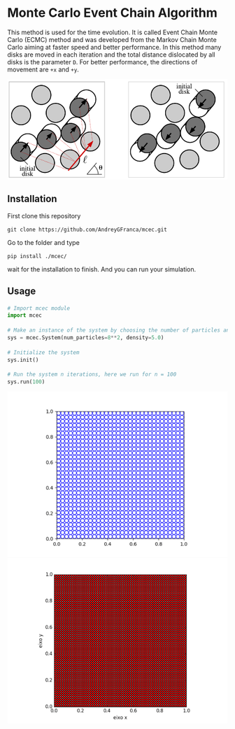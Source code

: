 # Monte Carlo Event Chain Algorithm
This method is used for the time evolution. It is called Event Chain Monte Carlo (ECMC) method and was developed from the Markov Chain Monte Carlo aiming at faster speed and better performance. In this method many disks are moved in each iteration and the total distance dislocated by all disks is the parameter `D`. For better performance, the directions of movement are `+x` and `+y`.


![alt text](/figures/fig2.png "fig2.png")

## Installation
First clone this repository
```
git clone https://github.com/AndreyGFranca/mcec.git
```

Go to the folder and type
```
pip install ./mcec/
```

wait for the installation to finish. And you can run your simulation.


## Usage
```python
# Import mcec module
import mcec

# Make an instance of the system by choosing the number of particles and the density
sys = mcec.System(num_particles=8**2, density=5.0)

# Initialize the system
sys.init()

# Run the system n iterations, here we run for n = 100
sys.run(100)

```

![alt text](/figures/fig1.gif "Simulation 1")
![alt text](/figures/fig3.gif "Simulation 2")

